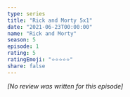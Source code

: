```yaml
---
type: series
title: "Rick and Morty 5x1"
date: "2021-06-23T00:00:00"
name: "Rick and Morty"
season: 5
episode: 1
rating: 5
ratingEmoji: "⭐️⭐️⭐️⭐️⭐️"
share: false
---
```


_[No review was written for this episode]_
